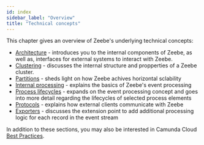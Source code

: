 ```yaml
---
id: index
sidebar_label: "Overview"
title: "Technical concepts"
---
```


This chapter gives an overview of Zeebe's underlying technical concepts:

- [Architecture](architecture.md) - introduces you to the internal components of Zeebe, as well as, interfaces for external systems to interact with Zeebe.
- [Clustering](clustering.md) - discusses the internal structure and propperties of a Zeebe cluster.
- [Partitions](partitions.md) - sheds light on how Zeebe achives horizontal sclability
- [Internal processing](internal-processing.md) - explains the basics of Zeebe's event processing
- [Process lifecycles](process-lifecycles.md) - expands on the event processing concept and goes into more detail regarding the lifecycles of selected process elements
- [Protocols](protocols.md) - explains how external clients communicate with Zeebe
- [Exporters](exporters.md) - discusses the extension point to add additional processing logic for each record in the event stream


In addition to these sections, you may also be interested in Camunda Cloud [Best Practices](././product-manuals/best-practices.md).